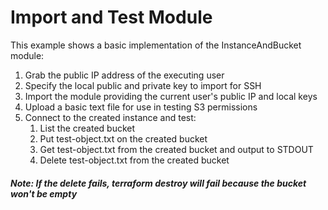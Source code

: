 # Import and Test Module
This example shows a basic implementation of the InstanceAndBucket module:
1. Grab the public IP address of the executing user
2. Specify the local public and private key to import for SSH
3. Import the module providing the current user's public IP and local keys
4. Upload a basic text file for use in testing S3 permissions
5. Connect to the created instance and test:
   1. List the created bucket
   2. Put test-object.txt on the created bucket
   3. Get test-object.txt from the created bucket and output to STDOUT
   4. Delete test-object.txt from the created bucket

##### Note: If the delete fails, terraform destroy will fail because the bucket won't be empty